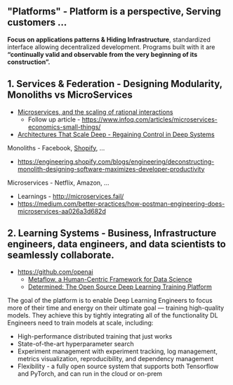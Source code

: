 ## "Platforms" - Platform is a perspective, Serving customers ...

**Focus on applications patterns & Hiding Infrastructure**, standardized interface allowing decentralized development. Programs built with it are **“continually valid and observable from the very beginning of its construction”.**


## 1. Services & Federation - Designing Modularity, Monoliths vs MicroServices 

  * [Microservices, and the scaling of rational interactions](https://www.infoq.com/presentations/microservices-scalability-human-interaction)
    * Follow up article - https://www.infoq.com/articles/microservices-economics-small-things/
  * [Architectures That Scale Deep - Regaining Control in Deep Systems](https://www.infoq.com/presentations/properties-deep-systems/)

Monoliths - Facebook, [Shopify](https://twitter.com/jmwind/status/1280968028637757443), ...
* https://engineering.shopify.com/blogs/engineering/deconstructing-monolith-designing-software-maximizes-developer-productivity

Microservices - Netflix, Amazon, ...
* Learnings - http://microservices.fail/
* https://medium.com/better-practices/how-postman-engineering-does-microservices-aa026a3d682d

## 2. Learning Systems - Business, Infrastructure engineers, data engineers, and data scientists to seamlessly collaborate. 

* https://github.com/openai
  * [Metaflow, a Human-Centric Framework for Data Science](https://netflixtechblog.com/open-sourcing-metaflow-a-human-centric-framework-for-data-science-fa72e04a5d9)
  * [Determined: The Open Source Deep Learning Training Platform](https://determined.ai/developers/)

The goal of the platform is to enable Deep Learning Engineers to focus more of their time and energy on their ultimate goal — training high-quality models. They achieve this by tightly integrating all of the functionality DL Engineers need to train models at scale, including:
- High-performance distributed training that just works
- State-of-the-art hyperparameter search
- Experiment management with experiment tracking, log management, metrics visualization, reproducibility, and dependency management
- Flexibility - a fully open source system that supports both Tensorflow and PyTorch, and can run in the cloud or on-prem




